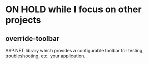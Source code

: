 ON HOLD while I focus on other projects
================


## override-toolbar


ASP.NET library which provides a configurable toolbar for testing, troubleshooting, etc. your application.
